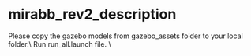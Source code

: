 # mirabb_rev2_description

Please copy the gazebo models from gazebo_assets folder to your local folder.\ 
Run run_all.launch file. \
